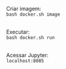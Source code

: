 Criar imagem:<br>
<code>bash docker.sh image</code><br><br>

Executar:<br>
<code>bash docker.sh run</code><br><br>

Acessar Jupyter:<br>
<code>localhost:8085</code>
